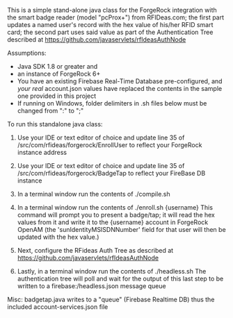 
This is a simple stand-alone java class for the ForgeRock integration with the smart badge reader (model "pcProx+") from RFIDeas.com; the first part updates a named user's record with the hex value of his/her RFID smart card; the second part uses said value as part of the Authentication Tree described at https://github.com/javaservlets/rfIdeasAuthNode

Assumptions:

* Java SDK 1.8 or greater and
* an instance of ForgeRock 6+
* You have an existing Firebase Real-Time Database pre-configured, and *your real* account.json values have replaced the contents in the sample one provided in this project
* If running on Windows, folder delimiters in .sh files below must be changed from ":" to ";"


To run this standalone java class:

1. Use your IDE or text editor of choice and update line 35 of /src/com/rfideas/forgerock/EnrollUser to reflect your ForgeRock instance address

2. Use your IDE or text editor of choice and update line 35 of /src/com/rfideas/forgerock/BadgeTap to reflect your FireBase DB instance

3. In a terminal window run the contents of ./compile.sh

4. In a terminal window run the contents of ./enroll.sh {username}
This command will prompt you to present a badge/tap; it will read the hex values from it and write it to the {username} account in ForgeRock OpenAM (the 'sunIdentityMSISDNNumber' field for that user will then be updated with the hex value.)

5. Next, configure the RFideas Auth Tree as described at https://github.com/javaservlets/rfIdeasAuthNode

6. Lastly, in a terminal window run the contents of ./headless.sh
The authentication tree will poll and wait for the output of this last step to be written to a firebase:/headless.json message queue

Misc:
badgetap.java writes to a "queue" (Firebase Realtime DB) thus the included account-services.json file
